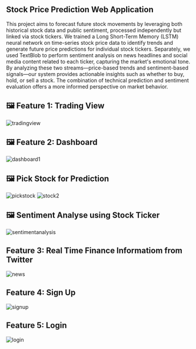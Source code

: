 ## Stock Price Prediction Web Application
This project aims to forecast future stock movements by leveraging both historical stock data and public sentiment, processed independently but linked via stock tickers. We trained a Long Short-Term Memory (LSTM) neural network on time-series stock price data to identify trends and generate future price predictions for individual stock tickers. Separately, we used TextBlob to perform sentiment analysis on news headlines and social media content related to each ticker, capturing the market's emotional tone.
By analyzing these two streams—price-based trends and sentiment-based signals—our system provides actionable insights such as whether to buy, hold, or sell a stock. The combination of technical prediction and sentiment evaluation offers a more informed perspective on market behavior.



## 🖼️ Feature 1: Trading View
![tradingview](https://github.com/user-attachments/assets/406dc297-004a-4cff-bacf-3820512a38f1)

## 🖼️ Feature 2: Dashboard
![dashboard1](https://github.com/user-attachments/assets/8197442b-ccbe-4406-b10a-f9c1fe4fdbe6)

## 🖼️ Pick Stock for Prediction
![pickstock](https://github.com/user-attachments/assets/3b8962cc-0ded-49fb-b52c-198154161e95)
![stock2](https://github.com/user-attachments/assets/0a5891b8-3b96-4c1e-8fb3-85209dcbddab)

## 🖼️ Sentiment Analyse using Stock Ticker
![sentimentanalysis](https://github.com/user-attachments/assets/bf1f632a-70c4-4554-bc1a-123fe15d0923)

## Feature 3: Real Time Finance Informatiom from Twitter
![news](https://github.com/user-attachments/assets/b9e572df-c915-4397-a687-30195b2b746b)

## Feature 4: Sign Up
![signup](https://github.com/user-attachments/assets/74f9a9f8-cfc4-4651-b196-8cfa78d0563e)

## Feature 5: Login
![login](https://github.com/user-attachments/assets/3fe845f0-12af-46c8-85af-f5916adf8fd8)



